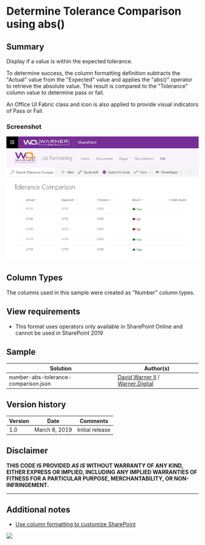 # Determine Tolerance Comparison using abs()

## Summary

Display if a value is within the expected tolerance.

To determine success, the column formatting definition subtracts the "Actual" value from the "Expected" value and applies the "abs()" operator to retrieve the absolute value. The result is compared to the "Tolerance" column value to determine pass or fail.

An Office UI Fabric class and icon is also applied to provide visual indicators of Pass or Fail.


### Screenshot
![screenshot of the sample](./screenshot.jpg)


## Column Types
The columns used in this sample were created as "Number" column types.

## View requirements
- This format uses operators only available in SharePoint Online and cannot be used in SharePoint 2019

## Sample

Solution|Author(s)
--------|---------
number-abs-tolerance-comparison.json | [David Warner II](https://twitter.com/davidwarnerii) / [Warner.Digital](http://warner.digital)

## Version history

Version|Date|Comments
-------|----|--------
1.0|March 8, 2019|Initial release

## Disclaimer
**THIS CODE IS PROVIDED *AS IS* WITHOUT WARRANTY OF ANY KIND, EITHER EXPRESS OR IMPLIED, INCLUDING ANY IMPLIED WARRANTIES OF FITNESS FOR A PARTICULAR PURPOSE, MERCHANTABILITY, OR NON-INFRINGEMENT.**

---

## Additional notes

- [Use column formatting to customize SharePoint](https://docs.microsoft.com/en-us/sharepoint/dev/declarative-customization/column-formatting)


<img src="https://telemetry.sharepointpnp.com/sp-dev-list-formatting/column-samples/number-abs-tolerance-comparison" />